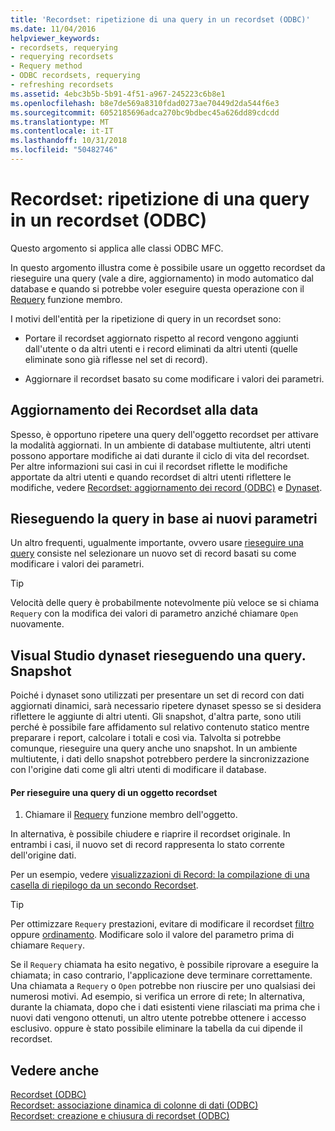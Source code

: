```yaml
---
title: 'Recordset: ripetizione di una query in un recordset (ODBC)'
ms.date: 11/04/2016
helpviewer_keywords:
- recordsets, requerying
- requerying recordsets
- Requery method
- ODBC recordsets, requerying
- refreshing recordsets
ms.assetid: 4ebc3b5b-5b91-4f51-a967-245223c6b8e1
ms.openlocfilehash: b8e7de569a8310fdad0273ae70449d2da544f6e3
ms.sourcegitcommit: 6052185696adca270bc9bdbec45a626dd89cdcdd
ms.translationtype: MT
ms.contentlocale: it-IT
ms.lasthandoff: 10/31/2018
ms.locfileid: "50482746"
---
```

# <a name="recordset-requerying-a-recordset-odbc"></a>Recordset: ripetizione di una query in un recordset (ODBC)

Questo argomento si applica alle classi ODBC MFC.

In questo argomento illustra come è possibile usare un oggetto recordset da rieseguire una query (vale a dire, aggiornamento) in modo automatico dal database e quando si potrebbe voler eseguire questa operazione con il [Requery](../../mfc/reference/crecordset-class.md#requery) funzione membro.

I motivi dell'entità per la ripetizione di query in un recordset sono:

- Portare il recordset aggiornato rispetto al record vengono aggiunti dall'utente o da altri utenti e i record eliminati da altri utenti (quelle eliminate sono già riflesse nel set di record).

- Aggiornare il recordset basato su come modificare i valori dei parametri.

##  <a name="_core_bringing_the_recordset_up_to_date"></a> Aggiornamento dei Recordset alla data

Spesso, è opportuno ripetere una query dell'oggetto recordset per attivare la modalità aggiornati. In un ambiente di database multiutente, altri utenti possono apportare modifiche ai dati durante il ciclo di vita del recordset. Per altre informazioni sui casi in cui il recordset riflette le modifiche apportate da altri utenti e quando recordset di altri utenti riflettere le modifiche, vedere [Recordset: aggiornamento dei record (ODBC)](../../data/odbc/recordset-how-recordsets-update-records-odbc.md) e [Dynaset](../../data/odbc/dynaset.md).

##  <a name="_core_requerying_based_on_new_parameters"></a> Rieseguendo la query in base ai nuovi parametri

Un altro frequenti, ugualmente importante, ovvero usare [rieseguire una query](../../mfc/reference/crecordset-class.md#requery) consiste nel selezionare un nuovo set di record basati su come modificare i valori dei parametri.

> [!TIP]
>  Velocità delle query è probabilmente notevolmente più veloce se si chiama `Requery` con la modifica dei valori di parametro anziché chiamare `Open` nuovamente.

##  <a name="_core_requerying_dynasets_vs.._snapshots"></a> Visual Studio dynaset rieseguendo una query. Snapshot

Poiché i dynaset sono utilizzati per presentare un set di record con dati aggiornati dinamici, sarà necessario ripetere dynaset spesso se si desidera riflettere le aggiunte di altri utenti. Gli snapshot, d'altra parte, sono utili perché è possibile fare affidamento sul relativo contenuto statico mentre preparare i report, calcolare i totali e così via. Talvolta si potrebbe comunque, rieseguire una query anche uno snapshot. In un ambiente multiutente, i dati dello snapshot potrebbero perdere la sincronizzazione con l'origine dati come gli altri utenti di modificare il database.

#### <a name="to-requery-a-recordset-object"></a>Per rieseguire una query di un oggetto recordset

1. Chiamare il [Requery](../../mfc/reference/crecordset-class.md#requery) funzione membro dell'oggetto.

In alternativa, è possibile chiudere e riaprire il recordset originale. In entrambi i casi, il nuovo set di record rappresenta lo stato corrente dell'origine dati.

Per un esempio, vedere [visualizzazioni di Record: la compilazione di una casella di riepilogo da un secondo Recordset](../../data/filling-a-list-box-from-a-second-recordset-mfc-data-access.md).

> [!TIP]
>  Per ottimizzare `Requery` prestazioni, evitare di modificare il recordset [filtro](../../data/odbc/recordset-filtering-records-odbc.md) oppure [ordinamento](../../data/odbc/recordset-sorting-records-odbc.md). Modificare solo il valore del parametro prima di chiamare `Requery`.

Se il `Requery` chiamata ha esito negativo, è possibile riprovare a eseguire la chiamata; in caso contrario, l'applicazione deve terminare correttamente. Una chiamata a `Requery` o `Open` potrebbe non riuscire per uno qualsiasi dei numerosi motivi. Ad esempio, si verifica un errore di rete; In alternativa, durante la chiamata, dopo che i dati esistenti viene rilasciati ma prima che i nuovi dati vengono ottenuti, un altro utente potrebbe ottenere i accesso esclusivo. oppure è stato possibile eliminare la tabella da cui dipende il recordset.

## <a name="see-also"></a>Vedere anche

[Recordset (ODBC)](../../data/odbc/recordset-odbc.md)<br/>
[Recordset: associazione dinamica di colonne di dati (ODBC)](../../data/odbc/recordset-dynamically-binding-data-columns-odbc.md)<br/>
[Recordset: creazione e chiusura di recordset (ODBC)](../../data/odbc/recordset-creating-and-closing-recordsets-odbc.md)